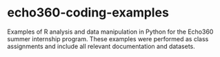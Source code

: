 # echo360-coding-examples

Examples of R analysis and data manipulation in Python for the Echo360 summer internship program. These examples were performed as class assignments and include all relevant documentation and datasets.

